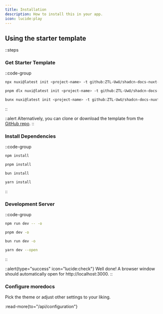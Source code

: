 ```yaml
---
title: Installation
description: How to install this in your app.
icon: lucide:play
---
```


## Using the starter template

::steps
### Get Starter Template

::code-group
  ```bash [npm]
  npx nuxi@latest init <project-name> -t github:ZTL-UwU/shadcn-docs-nuxt-starter
  ```
  ```bash [pnpm]
  pnpm dlx nuxi@latest init <project-name> -t github:ZTL-UwU/shadcn-docs-nuxt-starter
  ```
  ```bash [bun]
  bunx nuxi@latest init <project-name> -t github:ZTL-UwU/shadcn-docs-nuxt-starter
  ```
::

::alert
Alternatively, you can clone or download the template from the [GitHub repo](https://github.com/ZTL-UwU/shadcn-docs-nuxt-starter).
::

### Install Dependencies

::code-group
  ```bash [npm]
  npm install
  ```
  ```bash [pnpm]
  pnpm install
  ```
  ```bash [bun]
  bun install
  ```
  ```bash [yarn]
  yarn install
  ```
::

### Development Server

::code-group
  ```bash [npm]
  npm run dev -- -o
  ```
  ```bash [pnpm]
  pnpm dev -o
  ```
  ```bash [bun]
  bun run dev -o
  ```
  ```bash [yarn]
  yarn dev --open
  ```
::

::alert{type="success" icon="lucide:check"}
Well done! A browser window should automatically open for http://localhost:3000.
::

### Configure moredocs

Pick the theme or adjust other settings to your liking.

:read-more{to="/api/configuration"}

